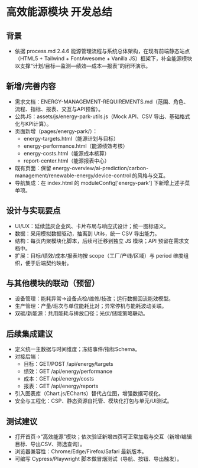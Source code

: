 # 高效能源模块 开发总结

## 背景
- 依据 process.md 2.4.6 能源管理流程与系统总体架构，在现有前端静态站点（HTML5 + Tailwind + FontAwesome + Vanilla JS）框架下，补全能源模块以支撑“计划/目标—监测—绩效—成本—报表”的闭环演示。

## 新增/完善内容
- 需求文档：ENERGY-MANAGEMENT-REQUIREMENTS.md（范围、角色、流程、指标、报表、交互与API预留）。
- 公共JS：assets/js/energy-park-utils.js（Mock API、CSV 导出、基础格式化与KPI计算）。
- 页面新增（pages/energy-park/）：
  - energy-targets.html（能源计划与目标）
  - energy-performance.html（能源绩效考核）
  - energy-costs.html（能源成本核算）
  - report-center.html（能源报表中心）
- 既有页面：保留 energy-overview/ai-prediction/carbon-management/renewable-energy/device-control 的风格与交互。
- 导航集成：在 index.html 的 moduleConfig['energy-park'] 下新增上述子菜单项。

## 设计与实现要点
- UI/UX：延续蓝灰企业风、卡片布局与响应式设计；统一图标语义。
- 数据：采用模拟数据驱动，抽离到 Utils，统一 CSV 导出能力。
- 结构：每页内聚模块化脚本，后续可迁移到独立 JS 模块；API 预留在需求文档中。
- 扩展：目标/绩效/成本/报表均按 scope（工厂/产线/区域）与 period 维度组织，便于后端契约映射。

## 与其他模块的联动（预留）
- 设备管理：能耗异常→设备点检/维修/技改；运行数据回流能效模型。
- 生产管理：产量/班次与单位能耗比对；异常停机与能耗波动关联。
- 双碳/新能源：共用能耗与排放口径；光伏/储能策略联动。

## 后续集成建议
- 定义统一主数据与时间维度；冻结事件/指标Schema。
- 对接后端：
  - 目标：GET/POST /api/energy/targets
  - 绩效：GET /api/energy/performance
  - 成本：GET /api/energy/costs
  - 报表：GET /api/energy/reports
- 引入图表库（Chart.js/ECharts）替代占位图，增强数据可视化。
- 安全与工程化：CSP、静态资源自托管、模块化打包与单元/UI测试。

## 测试建议
- 打开首页→“高效能源”模块；依次验证新增四页可正常加载与交互（新增/编辑目标、导出CSV、筛选查询）。
- 浏览器兼容性：Chrome/Edge/Firefox/Safari 最新版本。
- 可编写 Cypress/Playwright 脚本做冒烟测试（导航、按钮、导出触发）。

